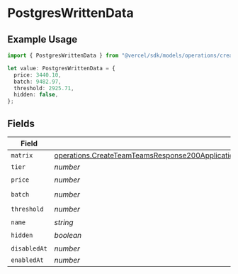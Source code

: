 # PostgresWrittenData

## Example Usage

```typescript
import { PostgresWrittenData } from "@vercel/sdk/models/operations/createteam.js";

let value: PostgresWrittenData = {
  price: 3440.10,
  batch: 9482.97,
  threshold: 2925.71,
  hidden: false,
};
```

## Fields

| Field                                                                                                                                                                                                                                        | Type                                                                                                                                                                                                                                         | Required                                                                                                                                                                                                                                     | Description                                                                                                                                                                                                                                  |
| -------------------------------------------------------------------------------------------------------------------------------------------------------------------------------------------------------------------------------------------- | -------------------------------------------------------------------------------------------------------------------------------------------------------------------------------------------------------------------------------------------- | -------------------------------------------------------------------------------------------------------------------------------------------------------------------------------------------------------------------------------------------- | -------------------------------------------------------------------------------------------------------------------------------------------------------------------------------------------------------------------------------------------- |
| `matrix`                                                                                                                                                                                                                                     | [operations.CreateTeamTeamsResponse200ApplicationJSONResponseBodyBillingInvoiceItemsPostgresWrittenDataMatrix](../../models/operations/createteamteamsresponse200applicationjsonresponsebodybillinginvoiceitemspostgreswrittendatamatrix.md) | :heavy_minus_sign:                                                                                                                                                                                                                           | N/A                                                                                                                                                                                                                                          |
| `tier`                                                                                                                                                                                                                                       | *number*                                                                                                                                                                                                                                     | :heavy_minus_sign:                                                                                                                                                                                                                           | N/A                                                                                                                                                                                                                                          |
| `price`                                                                                                                                                                                                                                      | *number*                                                                                                                                                                                                                                     | :heavy_check_mark:                                                                                                                                                                                                                           | N/A                                                                                                                                                                                                                                          |
| `batch`                                                                                                                                                                                                                                      | *number*                                                                                                                                                                                                                                     | :heavy_check_mark:                                                                                                                                                                                                                           | N/A                                                                                                                                                                                                                                          |
| `threshold`                                                                                                                                                                                                                                  | *number*                                                                                                                                                                                                                                     | :heavy_check_mark:                                                                                                                                                                                                                           | N/A                                                                                                                                                                                                                                          |
| `name`                                                                                                                                                                                                                                       | *string*                                                                                                                                                                                                                                     | :heavy_minus_sign:                                                                                                                                                                                                                           | N/A                                                                                                                                                                                                                                          |
| `hidden`                                                                                                                                                                                                                                     | *boolean*                                                                                                                                                                                                                                    | :heavy_check_mark:                                                                                                                                                                                                                           | N/A                                                                                                                                                                                                                                          |
| `disabledAt`                                                                                                                                                                                                                                 | *number*                                                                                                                                                                                                                                     | :heavy_minus_sign:                                                                                                                                                                                                                           | N/A                                                                                                                                                                                                                                          |
| `enabledAt`                                                                                                                                                                                                                                  | *number*                                                                                                                                                                                                                                     | :heavy_minus_sign:                                                                                                                                                                                                                           | N/A                                                                                                                                                                                                                                          |